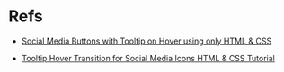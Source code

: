 # Refs

+ [Social Media Buttons with Tooltip on Hover using only HTML & CSS](https://www.youtube.com/watch?v=ETvRZgrcFj8)

+ [Tooltip Hover Transition for Social Media Icons HTML & CSS Tutorial](https://www.youtube.com/watch?v=UQKWc2r_41U)
